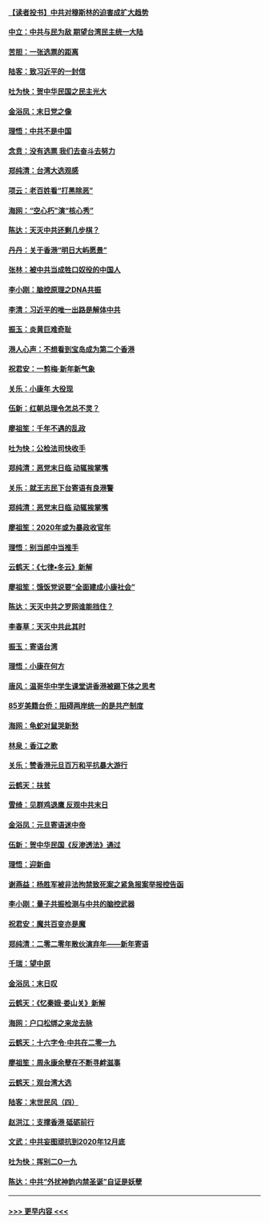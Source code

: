 #### [【读者投书】中共对穆斯林的迫害成扩大趋势](../pages/nsc993/n11791371.md?t=01141255) 
#### [中立：中共与民为敌 期望台湾民主统一大陆](../pages/nsc993/n11790392.md?t=01141255) 
#### [苦胆：一张选票的距离](../pages/nsc993/n11788914.md?t=01141255) 
#### [陆客：致习近平的一封信](../pages/nsc993/n11788867.md?t=01141255) 
#### [吐为快：贺中华民国之民主光大](../pages/nsc993/n11788618.md?t=01141255) 
#### [金浴凤：末日党之像](../pages/nsc993/n11787475.md?t=01141255) 
#### [理悟：中共不是中国](../pages/nsc993/n11787463.md?t=01141255) 
#### [念贲：没有选票  我们去奋斗去努力](../pages/nsc993/n11787398.md?t=01141255) 
#### [郑纯清：台湾大选观感](../pages/nsc993/n11786210.md?t=01141255) 
#### [项云：老百姓看“打黑除恶”](../pages/nsc993/n11785398.md?t=01141255) 
#### [海网：“空心朽”演“核心秀”](../pages/nsc993/n11783874.md?t=01141255) 
#### [陈达：天灭中共还剩几步棋？](../pages/nsc993/n11783719.md?t=01141255) 
#### [丹丹：关于香港“明日大屿愿景”](../pages/nsc993/n11783273.md?t=01141255) 
#### [张林：被中共当成牲口奴役的中国人](../pages/nsc993/n11782397.md?t=01141255) 
#### [李小刚：脑控原理之DNA共振](../pages/nsc993/n11780962.md?t=01141255) 
#### [李清：习近平的唯一出路是解体中共](../pages/nsc993/n11780866.md?t=01141255) 
#### [振玉：炎黄巨难奇耻](../pages/nsc993/n11779632.md?t=01141255) 
#### [港人心声：不想看到宝岛成为第二个香港](../pages/nsc993/n11778817.md?t=01141255) 
#### [祝君安：一剪梅‧新年新气象](../pages/nsc993/n11776340.md?t=01141255) 
#### [关乐：小康年 大役现](../pages/nsc993/n11774213.md?t=01141255) 
#### [伍新：红朝总理令怎总不灵？](../pages/nsc993/n11770813.md?t=01141255) 
#### [廖祖笙：千年不遇的乱政](../pages/nsc993/n11770373.md?t=01141255) 
#### [吐为快：公检法司快收手](../pages/nsc993/n11770359.md?t=01141255) 
#### [郑纯清：恶党末日临 动辄挨掌嘴](../pages/nsc993/n11769912.md?t=01141255) 
#### [关乐：就王志民下台寄语有良港警](../pages/nsc993/n11769903.md?t=01141255) 
#### [郑纯清：恶党末日临 动辄挨掌嘴](../pages/nsc993/n11769356.md?t=01141255) 
#### [廖祖笙：2020年或为暴政收官年](../pages/nsc993/n11768216.md?t=01141255) 
#### [理悟：别当郎中当推手](../pages/nsc993/n11768243.md?t=01141255) 
#### [云鹤天：《七律▪冬云》新解](../pages/nsc993/n11768204.md?t=01141255) 
#### [廖祖笙：饿饭党说要“全面建成小康社会”](../pages/nsc993/n11767482.md?t=01141255) 
#### [陈达：天灭中共之罗网谁能挡住？](../pages/nsc993/n11767465.md?t=01141255) 
#### [李春草：天灭中共此其时](../pages/nsc993/n11767452.md?t=01141255) 
#### [振玉：寄语台湾](../pages/nsc993/n11767432.md?t=01141255) 
#### [理悟：小康在何方](../pages/nsc993/n11767394.md?t=01141255) 
#### [唐风：温哥华中学生课堂讲香港被踢下体之思考](../pages/nsc993/n11766848.md?t=01141255) 
#### [85岁美籍台侨：阻碍两岸统一的是共产制度](../pages/nsc993/n11765043.md?t=01141255) 
#### [海网：龟蛇对鼠哭新愁](../pages/nsc993/n11764895.md?t=01141255) 
#### [林泉：香江之歌](../pages/nsc993/n11764415.md?t=01141255) 
#### [关乐：赞香港元旦百万和平抗暴大游行](../pages/nsc993/n11764382.md?t=01141255) 
#### [云鹤天：扶贫](../pages/nsc993/n11764245.md?t=01141255) 
#### [雪绮：见群鸡退鹰  反观中共末日](../pages/nsc993/n11762112.md?t=01141255) 
#### [金浴凤：元旦寄语迷中帝](../pages/nsc993/n11761788.md?t=01141255) 
#### [伍新：贺中华民国《反渗透法》通过](../pages/nsc993/n11761994.md?t=01141255) 
#### [理悟：迎新曲](../pages/nsc993/n11761152.md?t=01141255) 
#### [谢燕益：杨胜军被非法拘禁致死案之紧急报案举报控告函](../pages/nsc993/n11756134.md?t=01141255) 
#### [李小刚：量子共振检测与中共的脑控武器](../pages/nsc993/n11754518.md?t=01141255) 
#### [祝君安：魔共百变亦是魔](../pages/nsc993/n11754469.md?t=01141255) 
#### [郑纯清：二零二零年散伙演弃年——新年寄语](../pages/nsc993/n11754195.md?t=01141255) 
#### [千瑞：望中原](../pages/nsc993/n11754159.md?t=01141255) 
#### [金浴凤：末日叹](../pages/nsc993/n11752359.md?t=01141255) 
#### [云鹤天：《忆秦娥‧娄山关》新解](../pages/nsc993/n11752348.md?t=01141255) 
#### [海网：户口松绑之来龙去脉](../pages/nsc993/n11752328.md?t=01141255) 
#### [云鹤天：十六字令‧中共在二零一九](../pages/nsc993/n11752305.md?t=01141255) 
#### [廖祖笙：周永康余孽在不断寻衅滋事](../pages/nsc993/n11751013.md?t=01141255) 
#### [云鹤天：观台湾大选](../pages/nsc993/n11751007.md?t=01141255) 
#### [陆客：末世民风（四）](../pages/nsc993/n11749203.md?t=01141255) 
#### [赵洪江：支撑香港 砥砺前行](../pages/nsc993/n11748482.md?t=01141255) 
#### [文武：中共妄图顽抗到2020年12月底](../pages/nsc993/n11748446.md?t=01141255) 
#### [吐为快：挥别二O一九](../pages/nsc993/n11748411.md?t=01141255) 
#### [陈达：中共“外扰神韵内禁圣诞”自证是妖孽](../pages/nsc993/n11748226.md?t=01141255) 

----
#### [ >>> 更早内容 <<< ](../indexes/nsc993-earlier.md)
